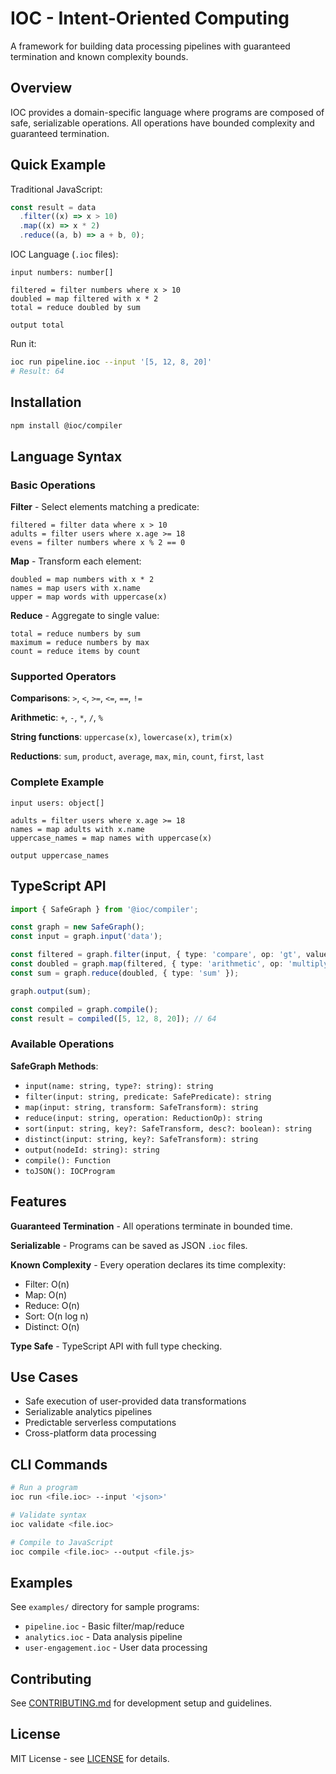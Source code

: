 # IOC - Intent-Oriented Computing

A framework for building data processing pipelines with guaranteed termination and known complexity bounds.

## Overview

IOC provides a domain-specific language where programs are composed of safe, serializable operations. All operations have bounded complexity and guaranteed termination.

## Quick Example

Traditional JavaScript:

```javascript
const result = data
  .filter((x) => x > 10)
  .map((x) => x * 2)
  .reduce((a, b) => a + b, 0);
```

IOC Language (`.ioc` files):

```ioc
input numbers: number[]

filtered = filter numbers where x > 10
doubled = map filtered with x * 2
total = reduce doubled by sum

output total
```

Run it:

```bash
ioc run pipeline.ioc --input '[5, 12, 8, 20]'
# Result: 64
```

## Installation

```bash
npm install @ioc/compiler
```

## Language Syntax

### Basic Operations

**Filter** - Select elements matching a predicate:

```ioc
filtered = filter data where x > 10
adults = filter users where x.age >= 18
evens = filter numbers where x % 2 == 0
```

**Map** - Transform each element:

```ioc
doubled = map numbers with x * 2
names = map users with x.name
upper = map words with uppercase(x)
```

**Reduce** - Aggregate to single value:

```ioc
total = reduce numbers by sum
maximum = reduce numbers by max
count = reduce items by count
```

### Supported Operators

**Comparisons**: `>`, `<`, `>=`, `<=`, `==`, `!=`

**Arithmetic**: `+`, `-`, `*`, `/`, `%`

**String functions**: `uppercase(x)`, `lowercase(x)`, `trim(x)`

**Reductions**: `sum`, `product`, `average`, `max`, `min`, `count`, `first`, `last`

### Complete Example

```ioc
input users: object[]

adults = filter users where x.age >= 18
names = map adults with x.name
uppercase_names = map names with uppercase(x)

output uppercase_names
```

## TypeScript API

```typescript
import { SafeGraph } from '@ioc/compiler';

const graph = new SafeGraph();
const input = graph.input('data');

const filtered = graph.filter(input, { type: 'compare', op: 'gt', value: 10 });
const doubled = graph.map(filtered, { type: 'arithmetic', op: 'multiply', operand: 2 });
const sum = graph.reduce(doubled, { type: 'sum' });

graph.output(sum);

const compiled = graph.compile();
const result = compiled([5, 12, 8, 20]); // 64
```

### Available Operations

**SafeGraph Methods**:

- `input(name: string, type?: string): string`
- `filter(input: string, predicate: SafePredicate): string`
- `map(input: string, transform: SafeTransform): string`
- `reduce(input: string, operation: ReductionOp): string`
- `sort(input: string, key?: SafeTransform, desc?: boolean): string`
- `distinct(input: string, key?: SafeTransform): string`
- `output(nodeId: string): string`
- `compile(): Function`
- `toJSON(): IOCProgram`

## Features

**Guaranteed Termination** - All operations terminate in bounded time.

**Serializable** - Programs can be saved as JSON `.ioc` files.

**Known Complexity** - Every operation declares its time complexity:

- Filter: O(n)
- Map: O(n)
- Reduce: O(n)
- Sort: O(n log n)
- Distinct: O(n)

**Type Safe** - TypeScript API with full type checking.

## Use Cases

- Safe execution of user-provided data transformations
- Serializable analytics pipelines
- Predictable serverless computations
- Cross-platform data processing

## CLI Commands

```bash
# Run a program
ioc run <file.ioc> --input '<json>'

# Validate syntax
ioc validate <file.ioc>

# Compile to JavaScript
ioc compile <file.ioc> --output <file.js>
```

## Examples

See `examples/` directory for sample programs:

- `pipeline.ioc` - Basic filter/map/reduce
- `analytics.ioc` - Data analysis pipeline
- `user-engagement.ioc` - User data processing

## Contributing

See [CONTRIBUTING.md](CONTRIBUTING.md) for development setup and guidelines.

## License

MIT License - see [LICENSE](LICENSE) for details.

